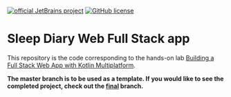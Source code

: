 [![official JetBrains project](https://jb.gg/badges/official.svg)](https://confluence.jetbrains.com/display/ALL/JetBrains+on+GitHub)
[![GitHub license](https://img.shields.io/badge/license-Apache%20License%202.0-blue.svg?style=flat)](https://www.apache.org/licenses/LICENSE-2.0)

# Sleep Diary Web Full Stack app

This repository is the code corresponding to the hands-on lab [Building a Full Stack Web App with Kotlin Multiplatform](https://play.kotlinlang.org/hands-on/Full%20Stack%20Web%20App%20with%20Kotlin%20Multiplatform/).

**The master branch is to be used as a template. If you would like to see the completed project, check out the [final](https://github.com/kotlin-hands-on/jvm-js-fullstack/tree/final) branch.**